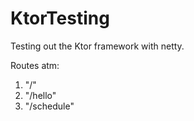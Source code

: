 # KtorTesting

Testing out the Ktor framework with netty.

Routes atm:
1. "/"
2. "/hello"
3. "/schedule"
